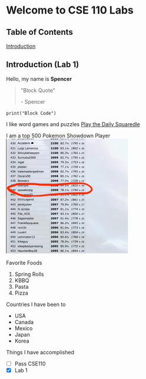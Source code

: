 # Welcome to CSE 110 Labs

## Table of Contents
[Introduction](#introduction-lab-1)

## Introduction (Lab 1)
Hello, my name is **Spencer**

> "Block Quote"
>
> \- Spencer

```
print("Block Code")
```

I like word games and puzzles
[Play the Daily Squaredle](https://squaredle.app/)

I am a top 500 Pokemon Showdown Player
![Top 500 Showdown Player](showdown.png)

Favorite Foods
1. Spring Rolls
2. KBBQ
3. Pasta
4. Pizza

Countries I have been to
- USA
- Canada
- Mexico
- Japan
- Korea

Things I have accomplished
- [ ] Pass CSE110
- [x] Lab 1